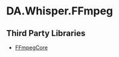 # DA.Whisper.FFmpeg

## Third Party Libraries

- [FFmpegCore](https://github.com/drasticactions/FFMpegCore)